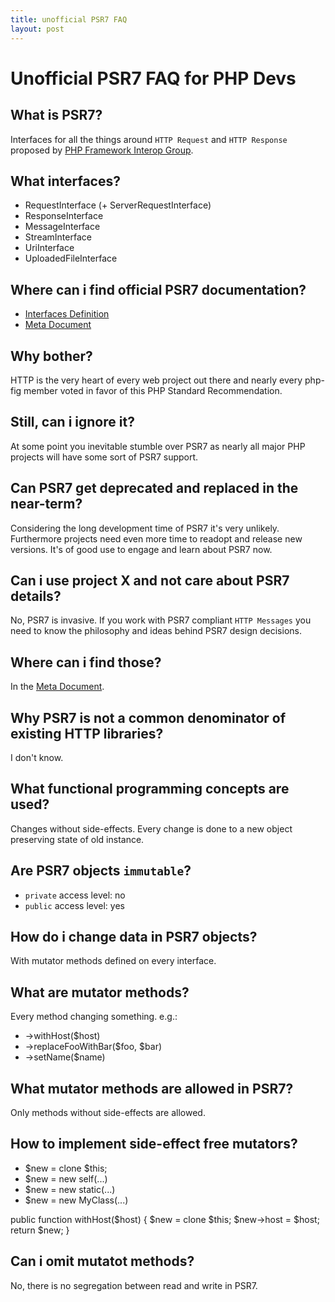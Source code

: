 ```yaml
---
title: unofficial PSR7 FAQ
layout: post
---
```


# Unofficial PSR7 FAQ for PHP Devs

## What is PSR7?
Interfaces for all the things around ``HTTP Request`` and ``HTTP Response`` proposed by [PHP Framework Interop Group](http://www.php-fig.org/).

## What interfaces?
* RequestInterface (+ ServerRequestInterface)
* ResponseInterface
* MessageInterface
* StreamInterface
* UriInterface
* UploadedFileInterface

## Where can i find official PSR7 documentation?
* [Interfaces Definition](http://www.php-fig.org/psr/psr-7/)
* [Meta Document](http://www.php-fig.org/psr/psr-7/meta/)

## Why bother?
HTTP is the very heart of every web project out there and nearly every php-fig member voted in favor of this PHP Standard Recommendation.

## Still, can i ignore it?
At some point you inevitable stumble over PSR7 as nearly all major PHP projects will have some sort of PSR7 support.

## Can PSR7 get deprecated and replaced in the near-term?
Considering the long development time of PSR7 it's very unlikely. Furthermore projects need even more time to readopt and release new versions. It's of good use to engage and learn about PSR7 now.

## Can i use project X and not care about PSR7 details?
No, PSR7 is invasive. If you work with PSR7 compliant ``HTTP Messages`` you need to know the philosophy and ideas behind PSR7 design decisions.

## Where can i find those?
In the [Meta Document](http://www.php-fig.org/psr/psr-7/meta/).

## Why PSR7 is not a common denominator of existing HTTP libraries?
I don't know.

## What functional programming concepts are used?
Changes without side-effects. Every change is done to a new object preserving state of old instance.

## Are PSR7 objects ``immutable``?
 * ``private`` access level: no
 * ``public`` access level: yes

## How do i change data in PSR7 objects?
With mutator methods defined on every interface.

## What are mutator methods?
Every method changing something. e.g.:

 * ->withHost($host)
 * ->replaceFooWithBar($foo, $bar)
 * ->setName($name)

## What mutator methods are allowed in PSR7?
Only methods without side-effects are allowed.

## How to implement side-effect free mutators?

 * $new = clone $this;
 * $new = new self(...)
 * $new = new static(...)
 * $new = new MyClass(...)

  public function withHost($host)
  {
    $new = clone $this;
    $new->host = $host;
    return $new;
  }

## Can i omit mutatot methods?
No, there is no segregation between read and write in PSR7.

